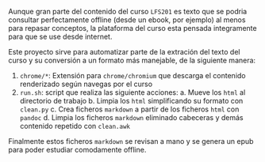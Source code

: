 Aunque gran parte del contenido del curso `LFS201` es texto que se podria consultar 
perfectamente offline (desde un ebook, por ejemplo) al menos para repasar conceptos,
la plataforma del curso esta pensada integramente para que se use desde internet.

Este proyecto sirve para automatizar parte de la extración del texto del curso
y su conversión a un formato más manejable, de la siguiente manera:

1. `chrome/*`: Extensión para `chrome/chromium` que descarga el contenido renderizado según navegas por el curso
2. `run.sh`: script que realiza las siguiente acciones:
	a. Mueve los `html` al directorio de trabajo
	b. Limpia los `html` simplificando su formato con `clean.py`
	c. Crea ficheros `markdown` a partir de los ficheros `html` con `pandoc`
	d. Limpia los ficheros `markdown` eliminado cabeceras y demás contenido repetido con `clean.awk`

Finalmente estos ficheros `markdown` se revisan a mano y se genera un epub
para poder estudiar comodamente offline.
